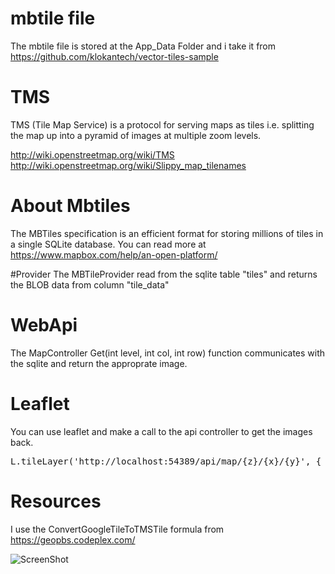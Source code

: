 # mbtile file
The mbtile file is stored at the App_Data Folder and i take it from 
https://github.com/klokantech/vector-tiles-sample
# TMS
TMS (Tile Map Service) is a protocol for serving maps as tiles i.e. splitting the map up into a pyramid of images at multiple zoom levels.

http://wiki.openstreetmap.org/wiki/TMS
http://wiki.openstreetmap.org/wiki/Slippy_map_tilenames

# About Mbtiles
The MBTiles specification is an efficient format for storing millions of tiles in a single SQLite database.
You can read more at https://www.mapbox.com/help/an-open-platform/

#Provider
The MBTileProvider read from the sqlite table "tiles" and returns the BLOB data from column "tile_data"

# WebApi
The MapController  Get(int level, int col, int row) function communicates with the sqlite and return the 
approprate image.

# Leaflet
You can use leaflet and make a call to the api controller to get the images back.     

<pre>
L.tileLayer('http://localhost:54389/api/map/{z}/{x}/{y}', { minZoom: 1, maxZoom: 6, opacity: 1 }).addTo(map);
</pre>

# Resources
I use the ConvertGoogleTileToTMSTile formula from
https://geopbs.codeplex.com/

![ScreenShot](https://raw.github.com/tomchavakis/MBTilesToTMSApi/master/MBTilesToTMS.API/Content/images/countries.png)
